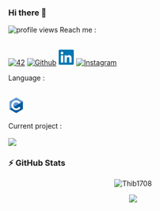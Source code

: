 ### Hi there 👋
 <img src="https://gpvc.arturio.dev/Thib1708" alt="profile views">
Reach me :
<p><br>
<a href="https://profile.intra.42.fr/users/tgiraudo"> <img height="32" width="32" src="https://github.com/simple-icons/simple-icons/blob/develop/icons/42.svg" alt="42"><a/>
  <a href="https://profile.intra.42.fr/users/tgiraudo"> <img height="32" width="32" src="https://github.com/simple-icons/simple-icons/blob/develop/icons/github.svg" alt="Github"><a/>
  <a href="https://www.linkedin.com/in/thibault-giraudon-547913240/"><img height="32" width="32" src="https://github.com/devicons/devicon/blob/master/icons/linkedin/linkedin-original.svg" alt="LinkedIn"/></a> 
  <a href="https://www.instagram.com/thibault.giraudon/" target="_blank"><img height="32" width="32" src="https://raw.githubusercontent.com/hussainweb/hussainweb/main/icons/instagram.png" alt="Instagram"/></a>
</p>
Language : 
<p><br>
  <img height="32" width="32" src="https://github.com/devicons/devicon/blob/master/icons/c/c-original.svg" alt="c">
</p>

Current project :
<p>
  <a href="https://github.com/eliaszanotti/minishell" target="_blank"><img align="center" src="https://github-readme-stats.vercel.app/api/pin/?username=eliaszanotti&repo=minishell&theme=cobalt""></a>
   </p>

### ⚡ GitHub Stats   

<p align="center"><img src="https://github-readme-stats.vercel.app/api?username=Thib1708&show_icons=true&theme=cobalt" alt="Thib1708" />
<p align="center"><img src="https://github-readme-stats.vercel.app/api/top-langs/?username=Thib1708&layout=compact&count_private=true&theme=cobalt" />
